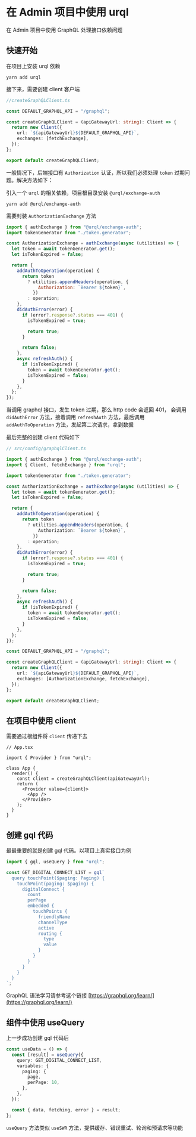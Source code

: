 # 在 Admin 项目中使用 urql

在 Admin 项目中使用 GraphQL 处理接口依赖问题

## 快速开始

在项目上安装 urql 依赖

```shell
yarn add urql
```

接下来，需要创建 client 客户端

```ts
//createGraphQLClient.ts

const DEFAULT_GRAPHQL_API = "/graphql";

const createGraphQLClient = (apiGatewayUrl: string): Client => {
  return new Client({
    url: `${apiGatewayUrl}${DEFAULT_GRAPHQL_API}`,
    exchanges: [fetchExchange],
  });
};

export default createGraphQLClient;
```

一般情况下，后端接口有 `Authorization` 认证，所以我们必须处理 `token` 过期问题。解决方法如下：

引入一个 `urql` 的相关依赖，项目根目录安装 `@urql/exchange-auth`

```shell
yarn add @urql/exchange-auth
```

需要封装 `AuthorizationExchange` 方法

```js
import { authExchange } from "@urql/exchange-auth";
import tokenGenerator from "./token.generator";

const AuthorizationExchange = authExchange(async (utilities) => {
  let token = await tokenGenerator.get();
  let isTokenExpired = false;

  return {
    addAuthToOperation(operation) {
      return token
        ? utilities.appendHeaders(operation, {
            Authorization: `Bearer ${token}`,
          })
        : operation;
    },
    didAuthError(error) {
      if (error?.response?.status === 401) {
        isTokenExpired = true;

        return true;
      }

      return false;
    },
    async refreshAuth() {
      if (isTokenExpired) {
        token = await tokenGenerator.get();
        isTokenExpired = false;
      }
    },
  };
});
```

当调用 graphql 接口，发生 token 过期，那么 http code 会返回 401， 会调用 `didAuthError` 方法，接着调用 `refreshAuth` 方法，最后调用 `addAuthToOperation` 方法，发起第二次请求，拿到数据

最后完整的创建 client 代码如下

```ts
// src/config/graphqlClient.ts

import { authExchange } from "@urql/exchange-auth";
import { Client, fetchExchange } from "urql";

import tokenGenerator from "./token.generator";

const AuthorizationExchange = authExchange(async (utilities) => {
  let token = await tokenGenerator.get();
  let isTokenExpired = false;

  return {
    addAuthToOperation(operation) {
      return token
        ? utilities.appendHeaders(operation, {
            Authorization: `Bearer ${token}`,
          })
        : operation;
    },
    didAuthError(error) {
      if (error?.response?.status === 401) {
        isTokenExpired = true;

        return true;
      }

      return false;
    },
    async refreshAuth() {
      if (isTokenExpired) {
        token = await tokenGenerator.get();
        isTokenExpired = false;
      }
    },
  };
});

const DEFAULT_GRAPHQL_API = "/graphql";

const createGraphQLClient = (apiGatewayUrl: string): Client => {
  return new Client({
    url: `${apiGatewayUrl}${DEFAULT_GRAPHQL_API}`,
    exchanges: [AuthorizationExchange, fetchExchange],
  });
};

export default createGraphQLClient;
```

## 在项目中使用 client

需要通过根组件将 `client` 传递下去

```tsx
// App.tsx

import { Provider } from "urql";

class App {
  render() {
    const client = createGraphQLClient(apiGatewayUrl);
    return (
      <Provider value={client}>
        <App />
      </Provider>
    );
  }
}
```

## 创建 gql 代码

最最重要的就是创建 gql 代码。以项目上真实接口为例

```ts
import { gql, useQuery } from "urql";

const GET_DIGITAL_CONNECT_LIST = gql`
  query touchPoint($paging: Paging) {
    touchPoint(paging: $paging) {
      digitalConnect {
        count
        perPage
        embedded {
          touchPoints {
            friendlyName
            channelType
            active
            routing {
              type
              value
            }
          }
        }
      }
    }
  }
`;
```

GraphQL 语法学习请参考这个链接 [https://graphql.org/learn/](https://graphql.org/learn/)

## 组件中使用 useQuery

上一步成功创建 gql 代码后

```ts
const useData = () => {
  const [result] = useQuery({
    query: GET_DIGITAL_CONNECT_LIST,
    variables: {
      paging: {
        page,
        perPage: 10,
      },
    },
  });

  const { data, fetching, error } = result;
};
```

`useQuery` 方法类似 `useSWR` 方法，提供缓存、错误重试、轮询和预请求等功能

